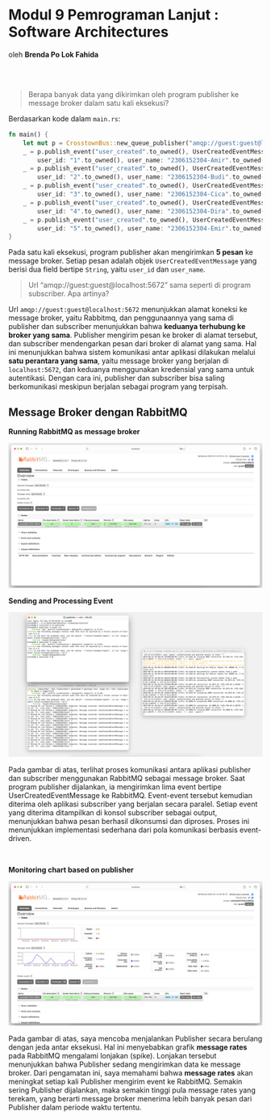 # Modul 9 Pemrograman Lanjut : Software Architectures
oleh **Brenda Po Lok Fahida**

<br>
<br>



> Berapa banyak data yang dikirimkan oleh program publisher ke message broker dalam satu kali eksekusi?

Berdasarkan kode dalam `main.rs`:

```rust
fn main() {
    let mut p = CrosstownBus::new_queue_publisher("amqp://guest:guest@localhost:5672".to_owned()).unwrap();
    _ = p.publish_event("user_created".to_owned(), UserCreatedEventMessage {
        user_id: "1".to_owned(), user_name: "2306152304-Amir".to_owned() });
    _ = p.publish_event("user_created".to_owned(), UserCreatedEventMessage {
        user_id: "2".to_owned(), user_name: "2306152304-Budi".to_owned() });
    _ = p.publish_event("user_created".to_owned(), UserCreatedEventMessage {
        user_id: "3".to_owned(), user_name: "2306152304-Cica".to_owned() });
    _ = p.publish_event("user_created".to_owned(), UserCreatedEventMessage {
        user_id: "4".to_owned(), user_name: "2306152304-Dira".to_owned() });
    _ = p.publish_event("user_created".to_owned(), UserCreatedEventMessage {
        user_id: "5".to_owned(), user_name: "2306152304-Emir".to_owned() });
}
```

Pada satu kali eksekusi, program publisher akan mengirimkan **5 pesan** ke message broker. Setiap pesan adalah objek `UserCreatedEventMessage` yang berisi dua field bertipe `String`, yaitu `user_id` dan `user_name`. 


> Url “amqp\://guest\:guest\@localhost:5672” sama seperti di program subscriber. Apa artinya?

Url `amqp://guest:guest@localhost:5672` menunjukkan alamat koneksi ke message broker, yaitu Rabbitmq, dan penggunaannya yang sama di publisher dan subscriber menunjukkan bahwa **keduanya terhubung ke broker yang sama**. Publisher mengirim pesan ke broker di alamat tersebut, dan subscriber mendengarkan pesan dari broker di alamat yang sama. Hal ini menunjukkan bahwa sistem komunikasi antar aplikasi dilakukan melalui **satu perantara yang sama**, yaitu message broker yang berjalan di `localhost:5672`, dan keduanya menggunakan kredensial yang sama untuk autentikasi. Dengan cara ini, publisher dan subscriber bisa saling berkomunikasi meskipun berjalan sebagai program yang terpisah.

## Message Broker dengan RabbitMQ
**Running RabbitMQ as message broker**

<img src="image/image_1.png">

<br>

**Sending and Processing Event**

<img src="image/image_2.png">

Pada gambar di atas, terlihat proses komunikasi antara aplikasi publisher dan subscriber menggunakan RabbitMQ sebagai message broker. Saat program publisher dijalankan, ia mengirimkan lima event bertipe UserCreatedEventMessage ke RabbitMQ. Event-event tersebut kemudian diterima oleh aplikasi subscriber yang berjalan secara paralel. Setiap event yang diterima ditampilkan di konsol subscriber sebagai output, menunjukkan bahwa pesan berhasil dikonsumsi dan diproses. Proses ini menunjukkan implementasi sederhana dari pola komunikasi berbasis event-driven.

<br>

**Monitoring chart based on publisher**

<img src="image/image_3.png">

Pada gambar di atas, saya mencoba menjalankan Publisher secara berulang dengan jeda antar eksekusi. Hal ini menyebabkan grafik **message rates** pada RabbitMQ mengalami lonjakan (spike). Lonjakan tersebut menunjukkan bahwa Publisher sedang mengirimkan data ke message broker. Dari pengamatan ini, saya memahami bahwa **message rates** akan meningkat setiap kali Publisher mengirim event ke RabbitMQ. Semakin sering Publisher dijalankan, maka semakin tinggi pula message rates yang terekam, yang berarti message broker menerima lebih banyak pesan dari Publisher dalam periode waktu tertentu.
